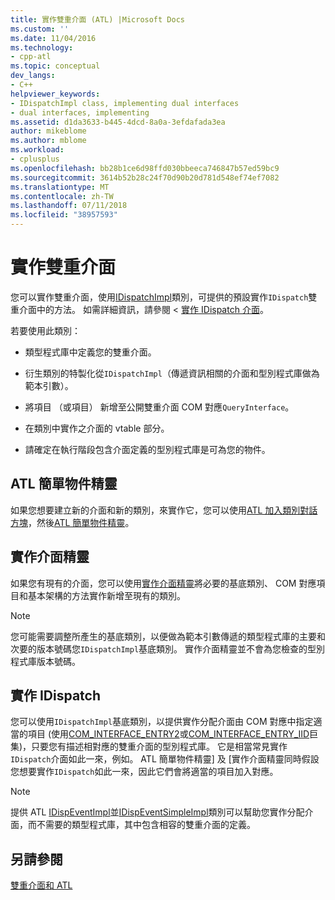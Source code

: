```yaml
---
title: 實作雙重介面 (ATL) |Microsoft Docs
ms.custom: ''
ms.date: 11/04/2016
ms.technology:
- cpp-atl
ms.topic: conceptual
dev_langs:
- C++
helpviewer_keywords:
- IDispatchImpl class, implementing dual interfaces
- dual interfaces, implementing
ms.assetid: d1da3633-b445-4dcd-8a0a-3efdafada3ea
author: mikeblome
ms.author: mblome
ms.workload:
- cplusplus
ms.openlocfilehash: bb28b1ce6d98ffd030bbeeca746847b57ed59bc9
ms.sourcegitcommit: 3614b52b28c24f70d90b20d781d548ef74ef7082
ms.translationtype: MT
ms.contentlocale: zh-TW
ms.lasthandoff: 07/11/2018
ms.locfileid: "38957593"
---
```

# <a name="implementing-a-dual-interface"></a>實作雙重介面
您可以實作雙重介面，使用[IDispatchImpl](../atl/reference/idispatchimpl-class.md)類別，可提供的預設實作`IDispatch`雙重介面中的方法。 如需詳細資訊，請參閱 <<c0> [ 實作 IDispatch 介面](/previous-versions/windows/desktop/automat/implementing-the-idispatch-interface)。  
  
 若要使用此類別：  
  
-   類型程式庫中定義您的雙重介面。  
  
-   衍生類別的特製化從`IDispatchImpl`（傳遞資訊相關的介面和型別程式庫做為範本引數）。  
  
-   將項目 （或項目） 新增至公開雙重介面 COM 對應`QueryInterface`。  
  
-   在類別中實作之介面的 vtable 部分。  
  
-   請確定在執行階段包含介面定義的型別程式庫是可為您的物件。  
  
## <a name="atl-simple-object-wizard"></a>ATL 簡單物件精靈  
 如果您想要建立新的介面和新的類別，來實作它，您可以使用[ATL 加入類別對話方塊](../ide/add-class-dialog-box.md)，然後[ATL 簡單物件精靈](../atl/reference/atl-simple-object-wizard.md)。  
  
## <a name="implement-interface-wizard"></a>實作介面精靈  
 如果您有現有的介面，您可以使用[實作介面精靈](../atl/reference/adding-a-new-interface-in-an-atl-project.md)將必要的基底類別、 COM 對應項目和基本架構的方法實作新增至現有的類別。  
  
> [!NOTE]
>  您可能需要調整所產生的基底類別，以便做為範本引數傳遞的類型程式庫的主要和次要的版本號碼您`IDispatchImpl`基底類別。 實作介面精靈並不會為您檢查的型別程式庫版本號碼。  
  
## <a name="implementing-idispatch"></a>實作 IDispatch  
 您可以使用`IDispatchImpl`基底類別，以提供實作分配介面由 COM 對應中指定適當的項目 (使用[COM_INTERFACE_ENTRY2](reference/com-interface-entry-macros.md#com_interface_entry2)或[COM_INTERFACE_ENTRY_IID](reference/com-interface-entry-macros.md#com_interface_entry_iid)巨集)，只要您有描述相對應的雙重介面的型別程式庫。 它是相當常見實作`IDispatch`介面如此一來，例如。 ATL 簡單物件精靈] 及 [實作介面精靈同時假設您想要實作`IDispatch`如此一來，因此它們會將適當的項目加入對應。  
  
> [!NOTE]
>  提供 ATL [IDispEventImpl](../atl/reference/idispeventimpl-class.md)並[IDispEventSimpleImpl](../atl/reference/idispeventsimpleimpl-class.md)類別可以幫助您實作分配介面，而不需要的類型程式庫，其中包含相容的雙重介面的定義。  
  
## <a name="see-also"></a>另請參閱  
 [雙重介面和 ATL](../atl/dual-interfaces-and-atl.md)

